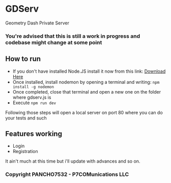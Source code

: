 # GDServ
Geometry Dash Private Server

### You're advised that this is still a work in progress and codebase might change at some point

## How to run
- If you don't have installed Node.JS install it now from this link: [Download Here](https://nodejs.org/en/download/ "Node.JS Download")
- Once installed, install nodemon by opening a terminal and writing: `npm install -g nodemon`
- Once completed, close that terminal and open a new one on the folder where gdserv.js is
- Execute `npm run dev`

Following those steps will open a local server on port 80 where you can do your tests and such
## Features working
- Login
- Registration

It ain't much at this time but i'll update with advances and so on.
### Copyright PANCHO7532 - P7COMunications LLC